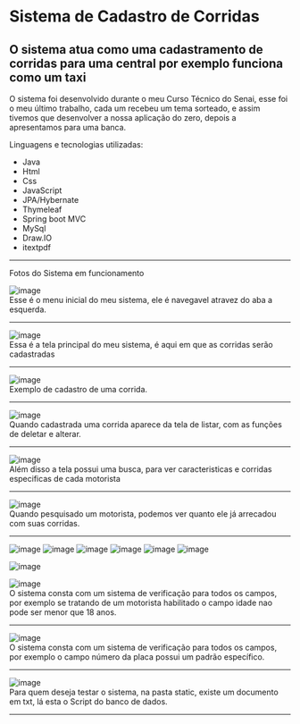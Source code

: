 # Sistema de Cadastro de Corridas

## O sistema atua como uma cadastramento de corridas para uma central por exemplo funciona como um taxi

O sistema foi desenvolvido durante o meu Curso Técnico do Senai, esse foi o meu último trabalho, cada um recebeu um tema sorteado, e assim tivemos que desenvolver a nossa aplicação do zero, depois a apresentamos para uma banca.

Linguagens e tecnologias utilizadas:

* Java
* Html
* Css
* JavaScript
* JPA/Hybernate
* Thymeleaf
* Spring boot MVC
* MySql
* Draw.IO
* itextpdf

<hr>

Fotos do Sistema em funcionamento

![image](https://github.com/user-attachments/assets/5eaa15dd-a936-44fe-a6bb-9086afe79832)
<br>
Esse é o menu inicial do meu sistema, ele é navegavel atravez do aba a esquerda.
<hr>

![image](https://github.com/user-attachments/assets/4300febf-e450-458c-b612-bfdb1a3d7efc)
<br>
Essa é a tela principal do meu sistema, é aqui em que as corridas serão cadastradas
<hr>

![image](https://github.com/user-attachments/assets/1ddf211d-b9ad-4827-8082-02e7a49730f2)
<br>
Exemplo de cadastro de uma corrida.
<hr>

![image](https://github.com/user-attachments/assets/a566dc4b-6d7f-4e30-a239-8c0d70f55ad2)
<br>
Quando cadastrada uma corrida aparece da tela de listar, com as funções de deletar e alterar.
<hr>

![image](https://github.com/user-attachments/assets/e5023459-7ed0-4448-b6a8-19fb3a110d09)
<br>
Além disso a tela possui uma busca, para ver caracteristicas e corridas especificas de cada motorista
<hr>

![image](https://github.com/user-attachments/assets/836b6a98-1fdd-4def-8e73-f5de6a8a23bd)
<br>
Quando pesquisado um motorista, podemos ver quanto ele já arrecadou com suas corridas.
<hr>

![image](https://github.com/user-attachments/assets/dcbf2925-a15d-4dc4-8a58-03a0cbfec5c6)
![image](https://github.com/user-attachments/assets/bad1a12a-7e71-4233-9be9-e877fb31eb7d)
![image](https://github.com/user-attachments/assets/763a2630-79d0-4c46-aec7-f17d94979d22)
![image](https://github.com/user-attachments/assets/bfad6737-a67f-4d8c-8a89-cbf5c25beee8)
![image](https://github.com/user-attachments/assets/002b1bb4-87fb-47b9-afb9-ddd2d5e9f0be)
![image](https://github.com/user-attachments/assets/a2b671a9-f9e3-4c4f-a261-9ac56ed1d58f)

![image](https://github.com/user-attachments/assets/764239cf-a91f-4f96-80a7-6fab92678bcc)

![image](https://github.com/user-attachments/assets/5f8aaec6-89f4-407e-bd7a-c6986f47327f)
<br>
O sistema consta com um sistema de verificação para todos os campos, por exemplo se tratando de um motorista habilitado o campo idade nao pode ser menor que 18 anos.
<hr>

![image](https://github.com/user-attachments/assets/9c6296dd-7030-47b9-9064-fff4471cd967)
<br>
O sistema consta com um sistema de verificação para todos os campos, por exemplo o campo número da placa possui um padrão específico.
<hr>

![image](https://github.com/user-attachments/assets/2a7974fc-e89c-42a4-8347-c919f55d4fbc)
<br>
Para quem deseja testar o sistema, na pasta static, existe um documento em txt, lá esta o Script do banco de dados.
<hr>













